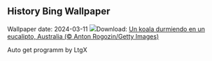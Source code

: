 ## History Bing Wallpaper
Wallpaper date: 2024-03-11
![](https://www.bing.com/th?id=OHR.SleepyKoala_ES-ES6859106237_UHD.jpg&w=1000)Download: [Un koala durmiendo en un eucalipto, Australia (© Anton Rogozin/Getty Images)](https://www.bing.com/th?id=OHR.SleepyKoala_ES-ES6859106237_UHD.jpg)

Auto get programm by LtgX
